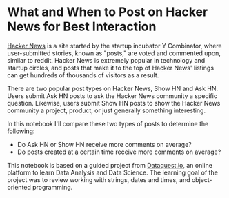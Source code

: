 # What and When to Post on Hacker News for Best Interaction

[Hacker News](https://news.ycombinator.com/) is a site started by the startup incubator Y Combinator, where user-submitted stories, known as "posts," are voted and commented upon, similar to reddit. Hacker News is extremely popular in technology and startup circles, and posts that make it to the top of Hacker News' listings can get hundreds of thousands of visitors as a result.

There are two popular post types on Hacker News, Show HN and Ask HN. Users submit Ask HN posts to ask the Hacker News community a specific question. Likewise, users submit Show HN posts to show the Hacker News community a project, product, or just generally something interesting.

In this notebook I'll compare these two types of posts to determine the following:

- Do Ask HN or Show HN receive more comments on average?
- Do posts created at a certain time receive more comments on average?

This notebook is based on a guided project from [Dataquest.io](https://www.dataquest.io/), an online platform to learn Data Analysis and Data Science. The learning goal of the project was to review working with strings, dates and times, and object-oriented programming.
